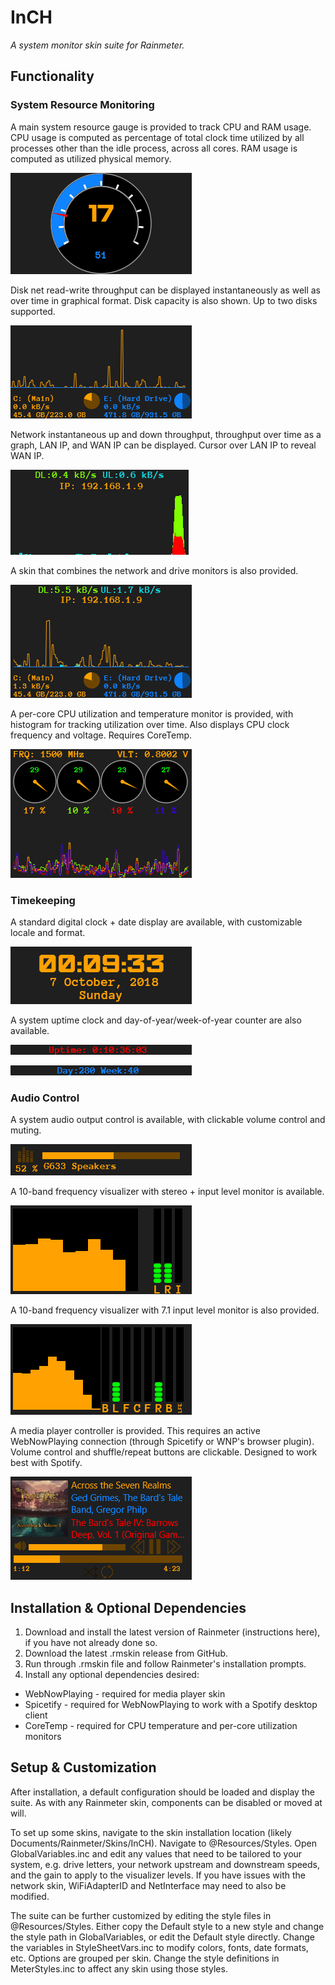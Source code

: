 InCH
====
*A system monitor skin suite for Rainmeter.*

## Functionality
### System Resource Monitoring
A main system resource gauge is provided to track CPU and RAM usage. CPU usage is computed as percentage of total clock time utilized by all processes other than the idle process, across all cores. RAM usage is computed as utilized physical memory.

![system gauge](img/example_main.png)

Disk net read-write throughput can be displayed instantaneously as well as over time in graphical format. Disk capacity is also shown. Up to two disks supported.

![drive monitor](img/example_drives.png)

Network instantaneous up and down throughput, throughput over time as a graph, LAN IP, and WAN IP can be displayed. Cursor over LAN IP to reveal WAN IP.

![network monitor](img/example_network.png)

A skin that combines the network and drive monitors is also provided.

![combined network and drives](img/example_drivenet.png)

A per-core CPU utilization and temperature monitor is provided, with histogram for tracking utilization over time. Also displays CPU clock frequency and voltage. Requires CoreTemp.

![core temp monitor](img/example_coretemp.png)

### Timekeeping
A standard digital clock + date display are available, with customizable locale and format.

![clock](img/example_clock.png)

A system uptime clock and day-of-year/week-of-year counter are also available.

![uptime](img/example_uptime.png)

![counts](img/example_counts.png)

### Audio Control
A system audio output control is available, with clickable volume control and muting.

![audio control](img/example_audio.png)

A 10-band frequency visualizer with stereo + input level monitor is available.

![stereo visualizer](img/example_visualizer.gif)

A 10-band frequency visualizer with 7.1 input level monitor is also provided.

![surround visualizer](img/example_visualizer_71.gif)

A media player controller is provided. This requires an active WebNowPlaying connection (through Spicetify or WNP's browser plugin). Volume control and shuffle/repeat buttons are clickable. Designed to work best with Spotify.

![media player](img/example_player.png)

## Installation & Optional Dependencies
1. Download and install the latest version of Rainmeter (instructions here), if you have not already done so.
2. Download the latest .rmskin release from GitHub.
3. Run through .rmskin file and follow Rainmeter's installation prompts.
4. Install any optional dependencies desired:
* WebNowPlaying - required for media player skin
* Spicetify - required for WebNowPlaying to work with a Spotify desktop client
* CoreTemp - required for CPU temperature and per-core utilization monitors

## Setup & Customization
After installation, a default configuration should be loaded and display the suite. As with any Rainmeter skin, components can be disabled or moved at will.

To set up some skins, navigate to the skin installation location (likely Documents/Rainmeter/Skins/InCH). Navigate to @Resources/Styles. Open GlobalVariables.inc and edit any values that need to be tailored to your system, e.g. drive letters, your network upstream and downstream speeds, and the gain to apply to the visualizer levels. If you have issues with the network skin, WiFiAdapterID and NetInterface may need to also be modified.

The suite can be further customized by editing the style files in @Resources/Styles. Either copy the Default style to a new style and change the style path in GlobalVariables, or edit the Default style directly. Change the variables in StyleSheetVars.inc to modify colors, fonts, date formats, etc. Options are grouped per skin. Change the style definitions in MeterStyles.inc to affect any skin using those styles.